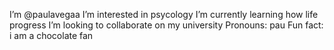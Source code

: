  I’m @paulavegaa
 I’m interested in psycology
 I’m currently learning how life progress
 I’m looking to collaborate on my university 
 Pronouns: pau
 Fun fact: i am a chocolate fan 

<!---
paulavegaa/paulavegaa is a ✨ special ✨ repository because its `README.md` (this file) appears on your GitHub profile.
You can click the Preview link to take a look at your changes.
--->
